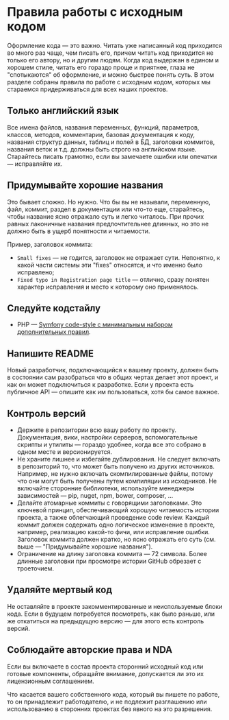 # Правила работы с исходным кодом

Оформление кода — это важно. Читать уже написанный код приходится во много раз чаще, чем писать его, причем читать код приходится не только его автору, но и другим людям. Когда код выдержан в едином и хорошем стиле, читать его гораздо проще и приятнее, глаза не "спотыкаются" об оформление, и можно быстрее понять суть. В этом разделе собраны правила по работе с исходным кодом, которых мы стараемся придерживаться для всех наших проектов.

## Только английский язык

Все имена файлов, названия переменных, функций, параметров, классов, методов, комментарии, базовая документация к коду, названия структур данных, таблиц и полей в БД, заголовки коммитов, названия веток и т.д. должны быть строго на английском языке. Старайтесь писать грамотно, если вы замечаете ошибки или опечатки — исправляйте их.

## Придумывайте хорошие названия

Это бывает сложно. Но нужно. Что бы вы не называли, переменную, файл, коммит, раздел в документации или что-то еще, старайтесь, чтобы название ясно отражало суть и легко читалось. При прочих равных лаконичные названия предпочтительнее длинных, но это не должно быть в ущерб понятности и читаемости.

Пример, заголовок коммита:

+ `Small fixes` — не годится, заголовок не отражает сути. Непонятно, к какой части системы эти "fixes" относятся, и что именно было исправлено;
+ `Fixed typo in Registration page title` — отлично, сразу понятен характер исправления и место к которому оно применялось.

## Следуйте кодстайлу

+ PHP — [Symfony code-style с минимальным набором дополнительных правил](php.md).

## Напишите README

Новый разработчик, подключающийся к вашему проекту, должен быть в состоянии сам разобраться что в общих чертах делает этот проект, и как он может подключиться к разработке. Если у проекта есть публичное API — опишите как им пользоваться, хотя бы самое важное.

## Контроль версий

+ Держите в репозитории всю вашу работу по проекту. Документация, вики, настройки серверов, вспомогательные скрипты и утилиты — гораздо удобнее, когда все это собрано в одном месте и версионируется.
+ Не храните лишнее и избегайте дублирования. Не следует включать в репозиторий то, что может быть получено из других источников. Например, не нужно включать скомпилированные файлы, потому что они могут быть получены путем компиляции из исходников. Не включайте сторонние библиотеки, используйте менеджеры зависимостей — pip, nuget, npm, bower, composer, ...
+ Делайте атомарные коммиты с говорящими заголовками. Это ключевой принцип, обеспечивающий хорошую читаемость истории проекта, а также облегчающий проведение code review. Каждый коммит должен содержать одно логическое изменение в проекте, например, реализацию какой-то фичи, или исправление ошибки. Заголовок коммита должен кратко, но ясно отражать его суть (см. выше — "Придумывайте хорошие названия").
+ Ограничение на длину заголовка коммита — 72 символа. Более длинные заголовки при просмотре истории GitHub обрезает с троеточием.

## Удаляйте мертвый код

Не оставляйте в проекте закомментированные и неиспользуемые блоки кода. Если в будущем потребуется посмотреть, как было раньше, или же откатиться на предыдущую версию — для этого есть контроль версий.

## Соблюдайте авторские права и NDA

Eсли вы включаете в состав проекта сторонний исходный код или готовые компоненты, обращайте внимание, допускается ли это их лицензионным соглашением.

Что касается вашего собственного кода, который вы пишете по работе, то он принадлежит работодателю, и не подлежит разглашению или использованию в сторонних проектах без явного на это разрешения.
